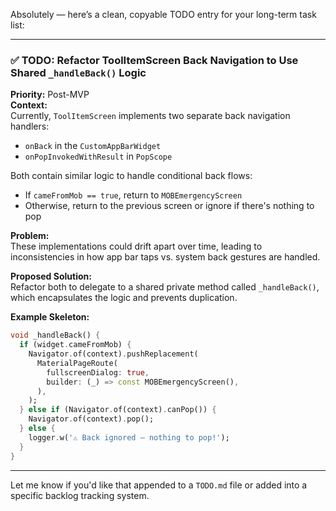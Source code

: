 Absolutely — here’s a clean, copyable TODO entry for your long-term task list:

---

### ✅ TODO: Refactor ToolItemScreen Back Navigation to Use Shared `_handleBack()` Logic  
**Priority:** Post-MVP  
**Context:**  
Currently, `ToolItemScreen` implements two separate back navigation handlers:  
- `onBack` in the `CustomAppBarWidget`  
- `onPopInvokedWithResult` in `PopScope`  

Both contain similar logic to handle conditional back flows:
- If `cameFromMob == true`, return to `MOBEmergencyScreen`
- Otherwise, return to the previous screen or ignore if there's nothing to pop

**Problem:**  
These implementations could drift apart over time, leading to inconsistencies in how app bar taps vs. system back gestures are handled.

**Proposed Solution:**  
Refactor both to delegate to a shared private method called `_handleBack()`, which encapsulates the logic and prevents duplication.

**Example Skeleton:**
```dart
void _handleBack() {
  if (widget.cameFromMob) {
    Navigator.of(context).pushReplacement(
      MaterialPageRoute(
        fullscreenDialog: true,
        builder: (_) => const MOBEmergencyScreen(),
      ),
    );
  } else if (Navigator.of(context).canPop()) {
    Navigator.of(context).pop();
  } else {
    logger.w('⚠️ Back ignored — nothing to pop!');
  }
}
```

---

Let me know if you'd like that appended to a `TODO.md` file or added into a specific backlog tracking system.